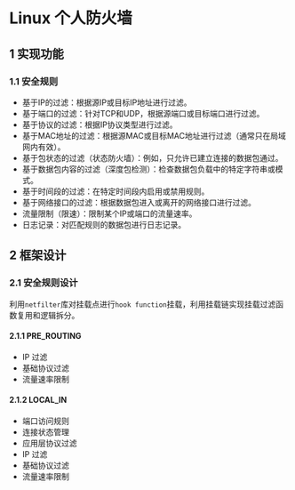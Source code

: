 # Linux 个人防火墙

## 1 实现功能

### 1.1 安全规则

+ 基于IP的过滤：根据源IP或目标IP地址进行过滤。
+ 基于端口的过滤：针对TCP和UDP，根据源端口或目标端口进行过滤。
+ 基于协议的过滤：根据IP协议类型进行过滤。
+ 基于MAC地址的过滤：根据源MAC或目标MAC地址进行过滤（通常只在局域网内有效）。
+ 基于包状态的过滤（状态防火墙）：例如，只允许已建立连接的数据包通过。
+ 基于数据包内容的过滤（深度包检测）：检查数据包负载中的特定字符串或模式。
+ 基于时间段的过滤：在特定时间段内启用或禁用规则。
+ 基于网络接口的过滤：根据数据包进入或离开的网络接口进行过滤。
+ 流量限制（限速）：限制某个IP或端口的流量速率。
+ 日志记录：对匹配规则的数据包进行日志记录。

## 2 框架设计

### 2.1 安全规则设计
利用`netfilter`库对挂载点进行`hook function`挂载，利用挂载链实现挂载过滤函数复用和逻辑拆分。

#### 2.1.1 PRE_ROUTING
+ IP 过滤
+ 基础协议过滤
+ 流量速率限制

#### 2.1.2 LOCAL_IN
+ 端口访问规则
+ 连接状态管理
+ 应用层协议过滤
+ IP 过滤
+ 基础协议过滤
+ 流量速率限制

